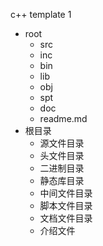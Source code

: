 c++ template 1<br/>
* root
  * src
  * inc
  * bin
  * lib
  * obj
  * spt
  * doc
  * readme.md
* 根目录
  * 源文件目录
  * 头文件目录
  * 二进制目录
  * 静态库目录
  * 中间文件目录
  * 脚本文件目录
  * 文档文件目录
  * 介绍文件
  

